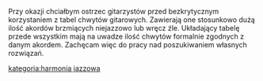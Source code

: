 Przy okazji chciałbym ostrzec gitarzystów przed bezkrytycznym
korzystaniem z tabel chwytów gitarowych. Zawierają one stosunkowo dużą
ilość akordów brzmiących niejazzowo lub wręcz źle. Układający tabelę
przede wszystkim mają na uwadze ilość chwytów formalnie zgodnych z danym
akordem. Zachęcam więc do pracy nad poszukiwaniem
własnych rozwiązań.

[kategoria:harmonia jazzowa](kategoria:harmonia_jazzowa "wikilink")
